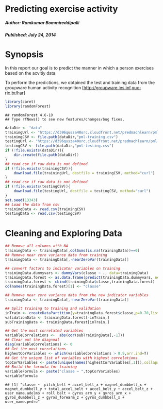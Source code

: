 Predicting exercise activity
========================================================
##### Author: Ramkumar Bommireddipalli
##### Published: July 24, 2014


Synopsis
========================================================
In this report our goal is to predict the manner in which a person exercises based on the acvitiy data

To perform the predictions, we obtained the test and training data from the groupware human activity recognition [http://groupware.les.inf.puc-rio.br/har]

```r
library(caret)
library(randomForest)
```

```
## randomForest 4.6-10
## Type rfNews() to see new features/changes/bug fixes.
```


```r
dataDir <- "data"
trainingUrl <- "https://d396qusza40orc.cloudfront.net/predmachlearn/pml-training.csv"
trainingCSV <- file.path(dataDir,"pml-training.csv")
testingUrl <- "https://d396qusza40orc.cloudfront.net/predmachlearn/pml-testing.csv"
testingCSV <- file.path(dataDir,"pml-testing.csv")
if (!file.exists(dataDir)){
    dir.create(file.path(dataDir))
}
## read csv if raw data is not defined
if (!file.exists(trainingCSV)){
    download.file(trainingUrl, destfile = trainingCSV, method="curl")
}
## read csv if raw data is not defined
if (!file.exists(testingCSV)){
    download.file(testingUrl, destfile = testingCSV, method="curl")
}
set.seed(13343)
## Load the data from csv
trainingData <- read.csv(trainingCSV)
testingData <- read.csv(testingCSV)
```

Cleaning and Exploring Data
========================================================

```r
## Remove all columns with NA
trainingData <- trainingData[,colSums(is.na(trainingData))==0]
## Remove near zero variance data from training
trainingData <- trainingData[,-nearZeroVar(trainingData)]

## convert factors to indicator variables on training
trainingData.dummyvars <- dummyVars(classe ~ ., data=trainingData)
trainingData.forest <- as.data.frame(predict(trainingData.dummyvars, newdata=trainingData))
trainingData.forest <- cbind(trainingData$classe,trainingData.forest)
colnames(trainingData.forest)[1] <- "classe"

## Remove near zero variance data from the new indicator variables
trainingData <- trainingData[,-nearZeroVar(trainingData)]

## Split training to training and validation
inTrain <- createDataPartition(y=trainingData.forest$classe,p=0.70,list=FALSE)
validationData <- trainingData.forest[-inTrain,]
subTrainingData <- trainingData.forest[inTrain,]

## Get the most correlated variables
variableCorrelations <-  abs(cor(subTrainingData[,-1]))
## Clear out the diagnoal
diag(variableCorrelations) <- 0
## Get the most correlations
highestCorVariables <- which(variableCorrelations > 0.9,arr.ind=T)
## Get the unique list of variables with highest correlations
topCorVariables <- paste(unique(names(highestCorVariables[,1])),collapse = " + ")
## Build the formula for training
variableFormula <- paste("classe ~ ",topCorVariables)
variableFormula
```

```
## [1] "classe ~  pitch_belt + accel_belt_x + magnet_dumbbell_x + magnet_dumbbell_y + total_accel_belt + accel_belt_y + accel_belt_z + user_name.adelmo + roll_belt + gyros_arm_y + gyros_arm_x + gyros_dumbbell_z + gyros_forearm_z + gyros_dumbbell_x + user_name.pedro"
```

